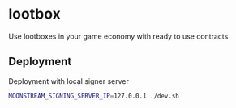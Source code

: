# lootbox

Use lootboxes in your game economy with ready to use contracts

## Deployment

Deployment with local signer server

```bash
MOONSTREAM_SIGNING_SERVER_IP=127.0.0.1 ./dev.sh
```
